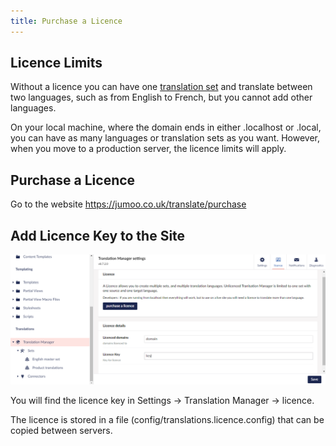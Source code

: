 ```yaml
---
title: Purchase a Licence
---
```



## Licence Limits
Without a licence you can have one [translation set](../key_topics/set) and translate between two languages, such as from English to French, but you cannot add other languages. 

On your local machine, where the domain ends in either .localhost or .local, you can have as many languages or translation sets as you want. However, when you move to a production server, the licence limits will apply.

## Purchase a Licence

Go to the website https://jumoo.co.uk/translate/purchase


## Add Licence Key to the Site 
![Licence page](licencelocation.png)

You will find the licence key in Settings -> Translation Manager -> licence.

The licence is stored in a file (config/translations.licence.config) that can be copied between servers.
